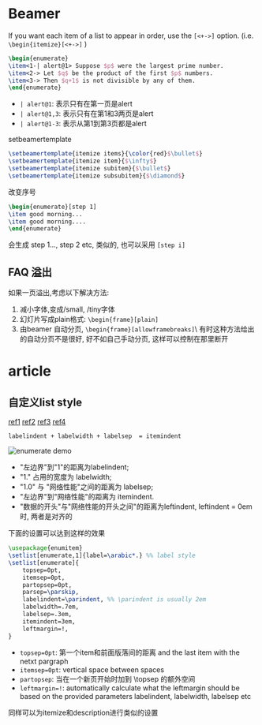 # Beamer
If you want each item of a list to appear in order, use the `[<+->]` option. (i.e. `\begin{itemize}[<+->]` )
```Latex
\begin{enumerate}
\item<1-| alert@1> Suppose $p$ were the largest prime number.
\item<2-> Let $q$ be the product of the first $p$ numbers.
\item<3-> Then $q+1$ is not divisible by any of them.
\end{enumerate}
```
- `| alert@1`: 表示只有在第一页是alert
- `| alert@1,3`: 表示只有在第1和3两页是alert
- `| alert@1-3`: 表示从第1到第3页都是alert

setbeamertemplate
```Latex
\setbeamertemplate{itemize items}{\color{red}$\bullet$} 
\setbeamertemplate{itemize item}{$\infty$}
\setbeamertemplate{itemize subitem}{$\bullet$}
\setbeamertemplate{itemize subsubitem}{$\diamond$}
```

改变序号

```Latex
\begin{enumerate}[step 1]
\item good morning...
\item good morning....
\end{enumerate}
```
会生成 step 1..., step 2 etc, 类似的, 也可以采用 `[step i]`

## FAQ 溢出
如果一页溢出,考虑以下解决方法:

1. 减小字体,变成/small, /tiny字体 
2. 幻灯片写成plain格式: `\begin{frame}[plain]`
3.  由beamer 自动分页, `\begin{frame}[allowframebreaks]`\\
有时这种方法给出的自动分页不是很好, 好不如自己手动分页, 这样可以控制在那里断开

# article
## 自定义list style
[ref1](http://tex.stackexchange.com/questions/184780/can-someone-please-explain-the-enumitem-horizontal-spacing-parameters)
[ref2](http://tex.stackexchange.com/questions/29322/how-to-make-enumerate-items-align-at-left-margin)
[ref3](http://tex.stackexchange.com/questions/78167/indentation-within-an-itemized-list)
[ref4](http://tex.stackexchange.com/questions/79938/hanging-indent-inside-list)

`labelindent + labelwidth + labelsep  = itemindent`

![enumerate demo](http://i.imgbox.com/4YJKY9Gl.png)

- "左边界"到"1"的距离为labelindent;
- "1." 占用的宽度为 labelwidth;
- "1.0" 与 "网络性能"之间的距离为 labelsep;
- "左边界"到"网络性能"的距离为 itemindent.
- "数据的开头"与"网络性能的开头之间"的距离为leftindent, leftindent = 0em时, 两者是对齐的

下面的设置可以达到这样的效果
```Latex
\usepackage{enumitem}
\setlist[enumerate,1]{label=\arabic*.} %% label style
\setlist[enumerate]{
	topsep=0pt,
	itemsep=0pt,
	partopsep=0pt,
	parsep=\parskip,
	labelindent=\parindent, %% \parindent is usually 2em
	labelwidth=.7em,
	labelsep=.3em,
	itemindent=3em,
	leftmargin=!,
}
```
- `topsep=0pt`: 第一个item和前面版落间的距离 and the last item with the netxt pargraph
- `itemsep=0pt`: vertical space between spaces
- `partopsep`: 当在一个新页开始时加到 \topsep 的额外空间
- `leftmargin=!`: automatically calculate what the leftmargin should be based on the provided parameters labelindent, labelwidth, labelsep etc

同样可以为itemize和description进行类似的设置
